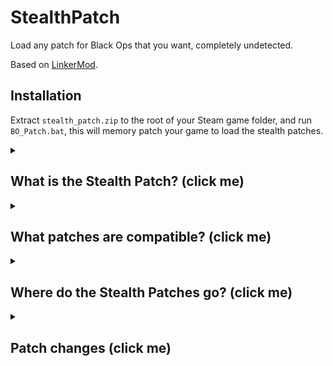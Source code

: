 # StealthPatch
Load any patch for Black Ops that you want, completely undetected.

Based on [LinkerMod](https://github.com/Nukem9/LinkerMod).

## Installation
Extract `stealth_patch.zip` to the root of your Steam game folder, and run `BO_Patch.bat`, this will memory patch your game to load the stealth patches.

<details>
  <summary><h2>What is the Stealth Patch? (click me)</h2></summary>
  The stealth patch is a patch that is completely undetectable.
  
  How it works is it loads game files on top of the original ones, meaning any differences when using decompiled game files are now irrelevant.
</details>

<details>
  <summary><h2>What patches are compatible? (click me)</h2></summary>
  
  Previously created map patches will work, however it is recommended that you use the universal stealth patch for the map you want to play provided with the [latest release](https://github.com/BlackOpsModding/StealthPatch/releases/latest), they will give the best results.
</details>

<details>
  <summary><h2>Where do the Stealth Patches go? (click me)</h2></summary>
  
  They go in the `zone/Common` directory of your Steam game folder.
</details>

<details>
  <summary><h2>Patch changes (click me)</h2></summary>
  
  What do the patches change? Well, since there are many, every listed detail for every map stealth patch will be listed below.

<details>
  <summary><h2>Stealth Trades (click me)</h2></summary>

  Across each map, we have created dvars that will give you the weapon you desire from the box, and how you can use this is with keybinds just like you would with changing FOV or FPS.
  
  **Essentially, this allows you to control your trade average at any point in the game on or beyond the round required set in the patch.**
  
  As an example, for Nacht Der Untoten with the Thundergun:
  
  In your config you would put:
  ```
  bind (key) "cg_stealthGiveThundergun 1"
  ```
  
  Once you press that key, the next box spin will be the Thundergun.
</details>

<details>
  <summary><h3> Kino Der Toten (Click me) </h3></summary>
  
  - Weighted setup, chances of getting a weapon for the setup from the box is 15%.
  
  #### Stealth Trade Dvars
  Stealth trading kicks in on round 50.
  - Thundergun: `bind (key) "cg_stealthGiveThundergun 1"`
  - Crossbow: `bind (key) "cg_stealthGiveCrossbow 1"`
</details>

<details>
  <summary><h3> "FIVE" (Click me) </h3></summary>

  - Weighted setup, chances of getting a weapon for the setup from the box is 15%.
  <!--- - Every time you pull the elevator, you have a 15% chance to get windows set. -->
</details>

<details>
  <summary><h3> Ascension (Click me) </h3></summary>
  
  - Weighted setup, chances of getting a weapon for the setup from the box is 10%.
  - Monkeys are less likely to go for Staminup.
  - During the setup, the following has been changed with the random perk drop:
    - First drop has better chance to give you Juggernog.
    - Second drop has better chance to give you Speed Cola.

  #### Stealth Trade Dvars
  Stealth trading kicks in on round 60.
  - Thundergun: `bind (key) "cg_stealthGiveThundergun 1"`
  - Crossbow: `bind (key) "cg_stealthGiveCrossbow 1"`
  - Gershes: `bind (key) "cg_stealthGiveGershes 1"`
  - Dolls: `bind (key) "cg_stealthGiveDolls 1"`
</details>

<details>
  <summary><h3> Call of The Dead (Click me) </h3></summary>
  
  - Weighted setup, every hit the chances of getting a weapon for the setup from the box is 15%.
  - During the entire game, the following has been changed with the perk drop:
    - For every perk you do not have, you have a good chance of getting a good perk, this is the order it will TRY to give in (not guaranteed): `Juggernog, Mule Kick, Quick Revive, Double Tap, PHD, Staminup, Speed Cola, Deadshot`.
  
  #### Stealth Trade Dvars
  Stealth trading kicks in on round 50.
  - Ray Gun: `bind (key) "cg_stealthGiveRayGun 1"`
  - M72 Law: `bind (key) "cg_stealthGiveM72Law 1"`
  - Scavenger: `bind (key) "cg_stealthGiveScavenger 1"`
  - VR11: `bind (key) "cg_stealthGiveVR11 1"`
  - Crossbow: `bind (key) "cg_stealthGiveCrossbow 1"`
</details>

<details>
  <summary><h3> Shangri-La (Click me) </h3></summary>
  
  - Weighted setup, every hit the chances of getting a weapon for the setup from the box is 15%.
  
  #### Stealth Trade Dvars
  Stealth trading kicks in on round 70.
  - Shrink Ray: `bind (key) "cg_stealthGiveShrinkRay 1"`
  - Crossbow: `bind (key) "cg_stealthGiveCrossbow 1"`
</details>

<details>
  <summary><h3> Moon (Click me) </h3></summary>

  - Weighted setup, every hit the chances of getting a weapon for the setup from the box is 15%.
  
  #### Stealth Trade Dvars
  Stealth trading kicks in on round 50.
  - Wave Gun: `bind (key) "cg_stealthGiveWaveGun 1"`
  - QED: `bind (key) "cg_stealthGiveQED 1"`
  - Gershes: `bind (key) "cg_stealthGiveGershes 1"`
</details>

<details>
  <summary><h3> Nacht Der Untoten (Click me) </h3></summary>

  - Weighted setup, chances of getting a weapon for the setup from the box is 20%.
  
  #### Stealth Trade Dvars
  Stealth trading kicks in on round 50.
  - Thundergun: `bind (key) "cg_stealthGiveThundergun 1"`
</details>

<details>
  <summary><h3> Verruckt (Click me) </h3></summary>

  - Weighted setup, every hit the chances of getting a weapon for the setup from the box is 15%.
</details>

<details>
  <summary><h3> Shi No Numa (Click me) </h3></summary>
  
  - Weighted setup, every hit the chances of getting a weapon for the setup from the box is 15%.
</details>

<details>
  <summary><h3> Der Riese (Click me) </h3></summary>

  - Weighted setup, chances of getting a weapon for the setup from the box is 10%.
  
  #### Stealth Trade Dvars
  - Waffe: `bind (key) "cg_stealthGiveWaffe 1"`
  - Crossbow: `bind (key) "cg_stealthGiveCrossbow 1"`
</details>
</details>
